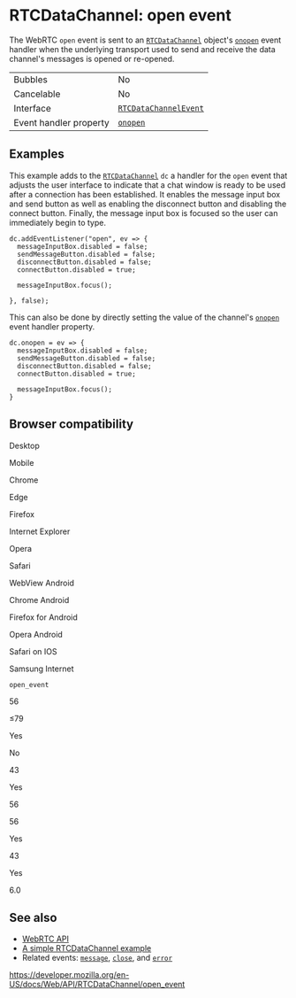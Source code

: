 RTCDataChannel: open event
==========================

The WebRTC `open` event is sent to an [`RTCDataChannel`](../rtcdatachannel) object's [`onopen`](onopen) event handler when the underlying transport used to send and receive the data channel's messages is opened or re-opened.

<table><tbody><tr class="odd"><td>Bubbles</td><td>No</td></tr><tr class="even"><td>Cancelable</td><td>No</td></tr><tr class="odd"><td>Interface</td><td><a href="../rtcdatachannelevent"><code>RTCDataChannelEvent</code></a></td></tr><tr class="even"><td>Event handler property</td><td><a href="onopen"><code>onopen</code></a></td></tr></tbody></table>

Examples
--------

This example adds to the [`RTCDataChannel`](../rtcdatachannel) `dc` a handler for the `open` event that adjusts the user interface to indicate that a chat window is ready to be used after a connection has been established. It enables the message input box and send button as well as enabling the disconnect button and disabling the connect button. Finally, the message input box is focused so the user can immediately begin to type.

    dc.addEventListener("open", ev => {
      messageInputBox.disabled = false;
      sendMessageButton.disabled = false;
      disconnectButton.disabled = false;
      connectButton.disabled = true;

      messageInputBox.focus();

    }, false);

This can also be done by directly setting the value of the channel's [`onopen`](onopen) event handler property.

    dc.onopen = ev => {
      messageInputBox.disabled = false;
      sendMessageButton.disabled = false;
      disconnectButton.disabled = false;
      connectButton.disabled = true;

      messageInputBox.focus();
    }

Browser compatibility
---------------------

Desktop

Mobile

Chrome

Edge

Firefox

Internet Explorer

Opera

Safari

WebView Android

Chrome Android

Firefox for Android

Opera Android

Safari on IOS

Samsung Internet

`open_event`

56

≤79

Yes

No

43

Yes

56

56

Yes

43

Yes

6.0

See also
--------

-   [WebRTC API](../webrtc_api)
-   [A simple RTCDataChannel example](../webrtc_api/simple_rtcdatachannel_sample)
-   Related events: [`message`](message_event), [`close`](close_event), and [`error`](error_event)

<a href="https://developer.mozilla.org/en-US/docs/Web/API/RTCDataChannel/open_event" class="_attribution-link">https://developer.mozilla.org/en-US/docs/Web/API/RTCDataChannel/open_event</a>
